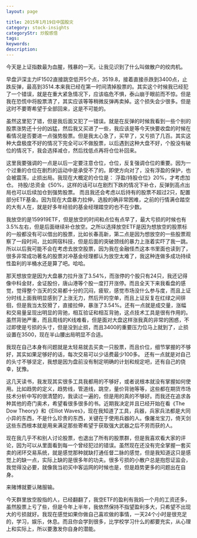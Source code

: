 ```yaml
---
layout: page

title: 2015年1月19日中国股灾
category: stock-insights
categoryStr: 炒股感悟
tags: 
keywords: 
description: 
---
```


今天是上证指数最为血腥，残暴的一天。让我见识到了什么叫做散户的绞肉机。

早盘沪深主力IF1502直接跳空低开5个点，3519.8，接着直接杀跌到3400点，止跌反弹，最高到3514.本来我已经在第一时间清掉股票的。其实这个时候我已经犯了一个错误，就是在重大紧急情况下，应该临危不惧，泰山崩于眼前而不惊。但是我在恐慌中将股票清了，其实应该等等稍微反弹再卖掉。这个损失会少很多。但是这时不要寄希望于全部回来，这是不可能的。

虽然这里犯了错，但是我后面又犯了一错误。就是在反弹的时候我看到一些个别的股票涨势还十分的凶猛，然后我又买进了一些，我应该是等今天快要收盘的时候在看情况是否要进一点强势股票。但是我太心急了，买早了，又亏损了几百。其实这种大盘极度不好的情况下完全可以不做股票，以后遇到这种大盘不好，个股没有破位的情况下，我会选择减仓，然后找低点再将仓位补回来。

这里我要强调的一点是以后一定要注意仓位，仓位，反复强调仓位的重要。因为一个过重的仓位在剧烈的运动中是承受不了的。即使方向对了，没有浮盈的保护，也会被震荡，止损出局。我现在大概定的仓位是：
浮盈/持股仓位》20%，才考虑加仓。
持股/总资金《50%，这样的话可以在剧烈下跌的情况下补仓，反弹到高点出局也可以后续加仓到强势股票。
而且我还会考虑以后持有的股票不超过2只，配置部分ETF基金。因为现在大盘暴力拉伸，选股的确非常困难，之前的行情满仓踏空的大有人在，就是好多年经验的基金经理踏空的也不在少数。

我放空的是159919ETF，但是放空的时间和点位有点早了，最大亏损的时候也有3.5%左右，但是后面继续补仓放空。之所以选择放空ETF是因为想放空的股票标的一般都没有可以借出的股票，比如长春高新，第二点是因为想放空的一些股票观察了一段时间，比如网宿科技，但是后面的突破颈线的暴力上涨着实吓了我一跳。所以以后我可能不会在考虑去放空股票，因为我在金融怪杰这本书里面也读到了，很多非常成功著名的股票对冲基金经理都认为放空太难了，我这种连做多成功持续性盈利的半桶水还是算了吧。哈哈。

那天想放空是因为大盘暴力拉升涨了3.54%，而涨停的个股只有24只，我还记得像中科金财，金证股份，唐山港等个股一度打开涨停。而且全天下来我看盘的感觉，觉得整个当天的交易都十分的沉闷，疲软，感觉市场没什么参与度，而且上证分时线上面我明显感到了上涨无力，然后开的空单，而且上证反复在红绿之间徘徊，但是我当太狡猾了，直接拉伸，暴涨了3.54%。还有一点就是成交量，涨幅和交易量呈现出明显的背驰，相互验证和相互背驰，这点技术工具是很有作用的。虽然背驰严重，而且周线的K线难看，但是面对大盘这样涨我真的非常的困惑，不过即使是亏损的头寸，但是没到止损，而且3400的重要压力位马上就到了，止损设置在3500，现在半山腰出局明显不合适。

我现在自己本身有问题就是太轻易就去买卖一只股票，而且价位，细节掌握的不够好，其实如果足够好的话，每次交易可以少话费最少100多。
还有一点就是对自己的头寸不够坚定，我想是因为盘前没有制定明确的计划和规定吧，还有自己的侥幸，犹豫。

这几天读书，我发现其实很多工具我都用的不够好，或者说根本就没有掌握如何使用。比如趋势的定义，趋势线，管道线，跳空，量价背驰等等，这些都在期货市场技术分析中写的很清楚的，我读过一遍的，但是用的真的不够好。而我还在追求各种其他的奇门奥术，希望看很多很多的书。近期我决定并且已经开始在看《The Dow Theory》和《Elliot Waves》，现在我知道了工具，兵器，兵家兵法都是大同小异的东西，不是什么珍贵的东西，关键在于使用兵器的人。像屠龙宝刀，倚天剑这些东西根本就是用来满足那些寄希望于获取强大武器之后不劳而获的人。

现在我几乎不和别人讨论股票，也退出了所有的股票群，但是我喜欢看大家的评论，因为可以从里面看到每一个曾经犯过的错误。虽然现在还没有完全掌握一套买卖的闭环交易系统，就是感觉那种就缺打通任督二脉的感觉，但是我知道这只是感觉上的缺一点，实际上缺的是很多年的功夫。很多亏损的小散户总是抱怨证监会，我觉得没必要，就像我当初买中客运网的时候也是，但是趋势更多的问题出在自身。

来赌博就要认赌服输。

今天群里放空股指的人，已经翻翻了，我空ETF的盈利有我妈一个月的工资还多，虽然股票上亏了些，但是今年上半年，我依然保持不指望盈利多大，只希望不出现大的亏损就好。我现在感觉如果你做自己喜欢做的事情，一天24个小时是很充足的，学习，娱乐，休息。而且你会学到很多，比学校学习什么的都要充实，从心理上和实际上，所以要激发你自身的潜能。